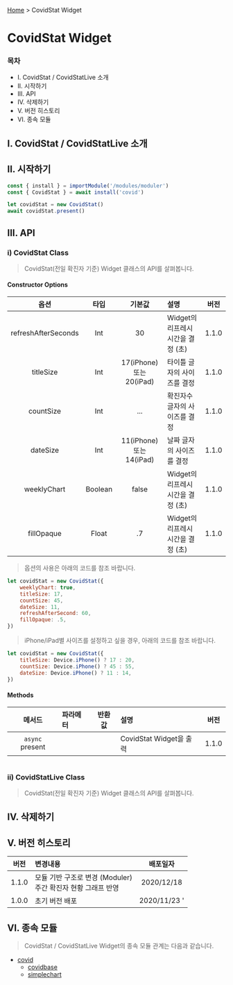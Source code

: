 [Home](/modules/#ii-1-covidstat-widget) > CovidStat Widget
# CovidStat Widget

### 목차

* I. CovidStat / CovidStatLive 소개
* II. 시작하기
* III. API
* IV. 삭제하기
* V. 버전 히스토리
* VI. 종속 모듈

## I. CovidStat / CovidStatLive 소개

## II. 시작하기

```javascript
const { install } = importModule('/modules/moduler')
const { CovidStat } = await install('covid')

let covidStat = new CovidStat()
await covidStat.present()
```

## III. API

### i) CovidStat Class

> CovidStat(전일 확진자 기준) Widget 클래스의 API를 살펴봅니다.

#### Constructor Options

| 옵션 | 타입 | 기본값 | 설명 | 버전 |
:-: | :-: | :-: | :---- | :-:
refreshAfterSeconds | Int | 30 | Widget의 리프레시 시간을 결정 (초) | 1.1.0
titleSize | Int | 17(iPhone) 또는 20(iPad) | 타이틀 글자의 사이즈를 결정 | 1.1.0
countSize | Int | ... | 확진자수 글자의 사이즈를 결정 | 1.1.0
dateSize | Int | 11(iPhone) 또는 14(iPad) | 날짜 글자의 사이즈를 결정 | 1.1.0
weeklyChart | Boolean | false | Widget의 리프레시 시간을 결정 (초) | 1.1.0
fillOpaque | Float | .7 | Widget의 리프레시 시간을 결정 (초) | 1.1.0

> 옵션의 사용은 아래의 코드를 참조 바랍니다.

```javascript
let covidStat = new CovidStat({     
    weeklyChart: true,
    titleSize: 17,
    countSize: 45,
    dateSize: 11,
    refreshAfterSecond: 60,
    fillOpaque: .5,
})
```

> iPhone/iPad별 사이즈를 설정하고 싶을 경우, 아래의 코드를 참조 바랍니다.

```javascript
let covidStat = new CovidStat({     
    titleSize: Device.iPhone() ? 17 : 20,
    countSize: Device.iPhone() ? 45 : 55,
    dateSize: Device.iPhone() ? 11 : 14,
})
```

#### Methods

| 메서드 | 파라메터 | 반환값 | 설명 | 버전 |
:-: | :---- | :-: | :---- | :-:
`async` present | | | CovidStat Widget을 출력 | 1.1.0

```javascript

```

### ii) CovidStatLive Class

> CovidStat(전일 확진자 기준) Widget 클래스의 API를 살펴봅니다.

## IV. 삭제하기

## V. 버전 히스토리

| 버전 | 변경내용 | 배포일자 |
:-: | :---- | :-:
1.1.0 | 모듈 기반 구조로 변경 (Moduler)<br/>주간 확진자 현황 그래프 반영 | 2020/12/18 
1.0.0 | 초기 버전 배포 | 2020/11/23 '

## VI. 종속 모듈

> CovidStat / CovidStatLive Widget의 종속 모듈 관계는 다음과 같습니다.

* [covid](https://github.com/scriptable-apps/modules/blob/main/covid/index.js)
  * [covidbase](https://github.com/scriptable-apps/modules/blob/main/covidbase/index.js)
  * [simplechart](https://github.com/scriptable-apps/modules/blob/main/simplechart/index.js)
